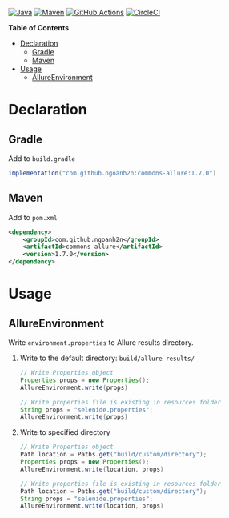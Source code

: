 [![Java](https://img.shields.io/badge/Java-17-orange)](https://adoptium.net)
[![Maven](https://img.shields.io/maven-central/v/com.github.ngoanh2n/commons-allure?label=Maven)](https://mvnrepository.com/artifact/com.github.ngoanh2n/commons-allure)
[![GitHub Actions](https://img.shields.io/github/actions/workflow/status/ngoanh2n/commons/test.yml?logo=github&label=GitHub%20Actions)](https://github.com/ngoanh2n/commons/actions/workflows/test.yml)
[![CircleCI](https://img.shields.io/circleci/build/github/ngoanh2n/commons?token=CCIPRJ_V9AVYTzVyEF9A9GMsVD9oF_2ce0fb3410ce42dfee9d8d854bae69d56f206df6&logo=circleci&label=CircleCI)
](https://dl.circleci.com/status-badge/redirect/gh/ngoanh2n/commons/tree/master)

**Table of Contents**
<!-- TOC -->
* [Declaration](#declaration)
  * [Gradle](#gradle)
  * [Maven](#maven)
* [Usage](#usage)
  * [AllureEnvironment](#allureenvironment)
<!-- TOC -->

# Declaration
## Gradle
Add to `build.gradle`
```gradle
implementation("com.github.ngoanh2n:commons-allure:1.7.0")
```

## Maven
Add to `pom.xml`
```xml
<dependency>
    <groupId>com.github.ngoanh2n</groupId>
    <artifactId>commons-allure</artifactId>
    <version>1.7.0</version>
</dependency>
```

# Usage
## AllureEnvironment
Write `environment.properties` to Allure results directory.

1. Write to the default directory: `build/allure-results/`
    ```java
    // Write Properties object
    Properties props = new Properties();
    AllureEnvironment.write(props)

    // Write properties file is existing in resources folder
    String props = "selenide.properties";
    AllureEnvironment.write(props)
    ```
2. Write to specified directory
    ```java
    // Write Properties object
    Path location = Paths.get("build/custom/directory");
    Properties props = new Properties();
    AllureEnvironment.write(location, props)

    // Write properties file is existing in resources folder
    Path location = Paths.get("build/custom/directory");
    String props = "selenide.properties";
    AllureEnvironment.write(location, props)
    ```

